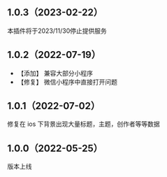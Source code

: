 ## 1.0.3（2023-02-22）
本插件将于2023/11/30停止提供服务
## 1.0.2（2022-07-19）
- 【添加】 兼容大部分小程序
- 【修复】 微信小程序中直接打开问题
## 1.0.1（2022-07-02）
修复在 ios 下背景出现大量标题，主题，创作者等等数据
## 1.0.0（2022-05-25）
版本上线

